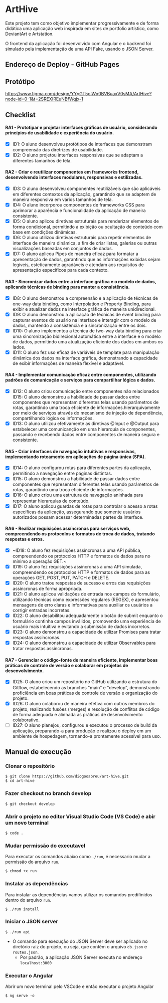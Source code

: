 # ArtHive

Este projeto tem como objetivo implementar progressivamente e de forma didática uma aplicação web inspirada em sites de portfolio artístico, como DeviantArt e Artstation.

O frontend da aplicação foi desenvolvido com Angular e o backend foi simulado pela implementação de uma API Fake, usando o JSON Server.

## Endereço de Deploy - GitHub Pages

## Protótipo

https://www.figma.com/design/YYyGT5olWq0BVBuaxV0sMA/ArtHive?node-id=0-1&t=2SREXIREuNBfWqjx-1

## Checklist

#### RA1 - Prototipar e projetar interfaces gráficas de usuário, considerando princípios de usabilidade e experiência do usuário.

- [x] ID1: O aluno desenvolveu protótipos de interfaces que demonstram compreensão das diretrizes de usabilidade.
- [x] ID2: O aluno projetou interfaces responsivas que se adaptam a diferentes tamanhos de tela.

#### RA2 - Criar e reutilizar componentes em frameworks frontend, desenvolvendo interfaces modulares, responsivas e estilizadas.

- [x] ID3: O aluno desenvolveu componentes reutilizáveis que são aplicáveis em diferentes contextos da aplicação, garantindo que se adaptem de maneira responsiva em vários tamanhos de tela.
- [x] ID4: O aluno incorporou componentes de frameworks CSS para aprimorar a aparência e funcionalidade da aplicação de maneira consistente.
- [x] ID5: O aluno aplicou diretivas estruturais para renderizar elementos de forma condicional, permitindo a exibição ou ocultação de conteúdo com base em condições dinâmicas.
- [x] ID6: O aluno utilizou diretivas estruturais para repetir elementos de interface de maneira dinâmica, a fim de criar listas, galerias ou outras visualizações baseadas em conjuntos de dados.
- [x] ID7: O aluno aplicou Pipes de maneira eficaz para formatar a apresentação de dados, garantindo que as informações exibidas sejam legíveis, esteticamente agradáveis e atendam aos requisitos de apresentação específicos para cada contexto.

#### RA3 - Sincronizar dados entre a interface gráfica e o modelo de dados, aplicando técnicas de binding para manter a consistência.

- [x] ID8: O aluno demonstrou a compreensão e a aplicação de técnicas de one-way data binding, como Interpolation e Property Binding, para exibir e atualizar dados na interface gráfica de maneira unidirecional.
- [x] ID9: O aluno demonstrou a aplicação de técnicas de event binding para capturar eventos do usuário na interface e interagir com o modelo de dados, mantendo a consistência e a sincronização entre os dois.
- [x] ID10: O aluno implementou a técnica de two-way data binding para criar uma sincronização bidirecional automática entre a interface e o modelo de dados, permitindo uma atualização eficiente dos dados em ambos os lados.
- [x] ID11: O aluno fez uso eficaz de variáveis de template para manipulação dinâmica dos dados na interface gráfica, demonstrando a capacidade de exibir informações de maneira flexível e adaptável.

#### RA4 - Implementar comunicação eficaz entre componentes, utilizando padrões de comunicação e serviços para compartilhar lógica e dados.

- [x] ID12: O aluno criou comunicação entre componentes não relacionados ID15: O aluno demonstrou a habilidade de passar dados entre componentes que representam diferentes telas usando parâmetros de rotas, garantindo uma troca eficiente de informações.hierarquivamente por meio de serviços através do mecanismo de injeção de dependência, compartilhando lógica ou informações.
- [x] ID13: O aluno utilizou efetivamente as diretivas @Input e @Output para estabelecer uma comunicanção em uma hierarquia de componentes, passando e recebendo dados entre componentes de maneira segura e consistente.

#### RA5 - Criar interfaces de navegação intuitivas e responsivas, implementando roteamento em aplicações de página única (SPA).

- [x] ID14: O aluno configurou rotas para diferentes partes da aplicação, permitindo a navegação entre páginas distintas.
- [x] ID15: O aluno demonstrou a habilidade de passar dados entre componentes que representam diferentes telas usando parâmetros de rotas, garantindo uma troca eficiente de informações.
- [x] ID16: O aluno criou uma estrutura de navegação aninhada para representar hierarquias de conteúdo.
- [x] ID17: O aluno aplicou guardas de rotas para controlar o acesso a rotas específicas da aplicação, assegurando que somente usuários autorizados possam acessar determinadas partes da interface.

#### RA6 - Realizar requisições assíncronas para serviços web, compreendendo os protocolos e formatos de troca de dados, tratando respostas e erros.

- [x] ~ID18: O aluno fez requisições assíncronas a uma API pública, compreendendo os protocolos HTTP e formatos de dados para no mínimo a operação GET.~
- [x] ID19: O aluno fez requisições assíncronas a uma API simulada, compreendendo os protocolos HTTP e formatos de dados para as operações GET, POST, PUT, PATCH e DELETE.
- [x] ID20: O aluno tratou respostas de sucesso e erros das requisições assíncronas de forma apropriada.
- [x] ID21: O aluno aplicou validações de entrada nos campos do formulário, utilizando técnicas como expressões regulares (REGEX), e apresentou mensagens de erro claras e informativas para auxiliar os usuários a corrigir entradas incorretas.
- [x] ID22: O aluno desabilitou adequadamente o botão de submit enquanto o formulário continha campos inválidos, promovendo uma experiência de usuário mais intuitiva e evitando a submissão de dados incorretos.
- [x] ID23: O aluno demonstrou a capacidade de utilizar Promises para tratar respostas assíncronas.
- [x] ID24: O aluno demonstrou a capacidade de utilizar Observables para tratar respostas assíncronas.

#### RA7 - Gerenciar o código-fonte de maneira eficiente, implementar boas práticas de controle de versão e colaborar em projetos de desenvolvimento.

- [x] ID25: O aluno criou um repositório no GitHub utilizando a estrutura do Gitflow, estabelecendo as branches "main" e "develop", demonstrando proficiência em boas práticas de controle de versão e organização do projeto.
- [x] ID26: O aluno colaborou de maneira efetiva com outros membros do projeto, realizando fusões (merges) e resolução de conflitos de código de forma adequada e alinhada às práticas de desenvolvimento colaborativo.
- [ ] ID27: O aluno planejou, configurou e executou o processo de build da aplicação, preparando-a para produção e realizou o deploy em um ambiente de hospedagem, tornando-a prontamente acessível para uso.

## Manual de execução

### Clonar o repositório

```
$ git clone https://github.com/diogooabreu/art-hive.git
$ cd art-hive
```

### Fazer checkout no branch develop

```
$ git checkout develop
```

### Abrir o projeto no editor Visual Studio Code (VS Code) e abir um novo terminal

```
$ code .
```

### Mudar permissão do executavel

Para executar os comandos abaixo como `./run`, é necessario mudar a permissão do arquivo `run`.

```
$ chmod +x run
```

### Instalar as dependências

Para instalar as dependências vamos utilizar os comandos predifinidos dentro do arquivo `run`.

```
$ ./run install
```

### Iniciar o JSON server

```
$ ./run api
```

- O comando para execução do JSON Server deve ser aplicado no diretório raiz do projeto, ou seja, que contém o arquivo `db.json` e `routes.json`.
  - Por padrão, a aplicação JSON Server executa no endereço `localhost:3000`

### Executar o Angular

Abrir um novo terminal pelo VSCode e então executar o projeto Angular

```
$ ng serve -o
```
